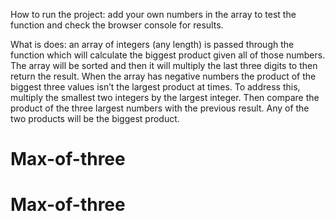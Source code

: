 How to run the project:
add your own numbers in the array to test the function and check the browser console for results.

What is does:
an array of integers (any length) is passed through the function which will calculate the biggest product given all of those numbers. 
The array will be sorted and then it will multiply the last three digits to then return the result.
When the array has negative numbers the product of the biggest three values isn’t the largest product at times. 
To address this, multiply the smallest two integers by the largest integer. Then compare the product of the three largest numbers with the previous result. Any of the two products will be the biggest product.

# Max-of-three
# Max-of-three
